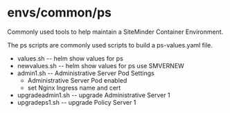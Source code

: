 # envs/common/ps
Commonly used tools to help maintain a SiteMinder Container Environment.

The ps scripts are commonly used scripts to build a ps-values.yaml file.

* values.sh -- helm show values for ps
* newvalues.sh -- helm show values for ps use SMVERNEW
* admin1.sh -- Administrative Server Pod Settings
	* Administrative Server Pod enabled
	* set Nginx Ingress name and cert
* upgradeadmin1.sh -- upgrade Administrative Server 1
* upgradeps1.sh -- upgrade Policy Server 1

